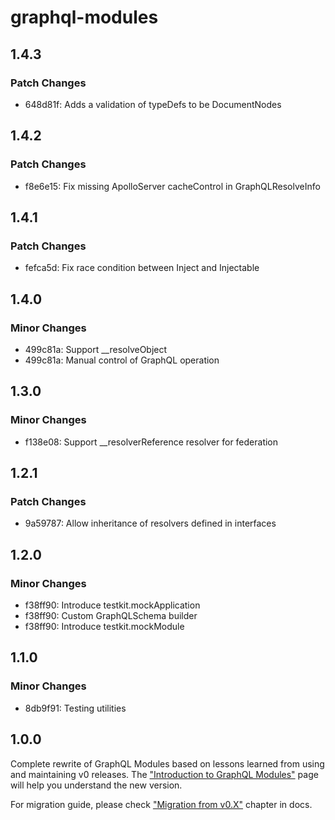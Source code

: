 # graphql-modules

## 1.4.3

### Patch Changes

- 648d81f: Adds a validation of typeDefs to be DocumentNodes

## 1.4.2

### Patch Changes

- f8e6e15: Fix missing ApolloServer cacheControl in GraphQLResolveInfo

## 1.4.1

### Patch Changes

- fefca5d: Fix race condition between Inject and Injectable

## 1.4.0

### Minor Changes

- 499c81a: Support \_\_resolveObject
- 499c81a: Manual control of GraphQL operation

## 1.3.0

### Minor Changes

- f138e08: Support \_\_resolverReference resolver for federation

## 1.2.1

### Patch Changes

- 9a59787: Allow inheritance of resolvers defined in interfaces

## 1.2.0

### Minor Changes

- f38ff90: Introduce testkit.mockApplication
- f38ff90: Custom GraphQLSchema builder
- f38ff90: Introduce testkit.mockModule

## 1.1.0

### Minor Changes

- 8db9f91: Testing utilities

## 1.0.0

Complete rewrite of GraphQL Modules based on lessons learned from using and maintaining v0 releases.
The ["Introduction to GraphQL Modules"](https://graphql-modules.com/docs/index) page will help you understand the new version.

For migration guide, please check ["Migration from v0.X"](https://graphql-modules.com/docs/recipes/migration) chapter in docs.
